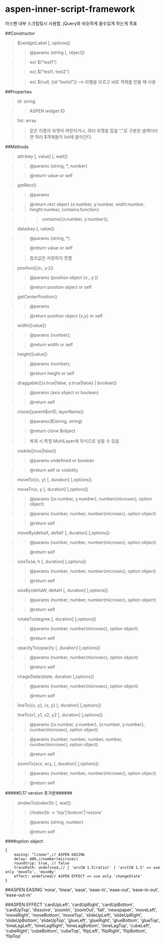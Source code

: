 # aspen-inner-script-framework
아스펜 내부 스크립팅시 사용함. jQuery와 비슷하게 쓸수있게 하는게 목표

##Constructor

>$(widgetLabel [, options])

>>@params (string [, object])

>>ex) $("test1")

>>ex) $("test1, test2")

>>ex) $(null, {id:"testid"})  --> 라벨을 모르고 id로 객체를 만들 때 사용


##Properties

>id: string

>>ASPEN widget ID

>list: array

>>같은 이름의 위젯이 여럿이거나, 여러 위젯을 잡을 ","로 구분된 셀렉터라면 여러 $객체들이 list에 들어간다.



##Methods

>attr(key [, value] [, wait])

>>@params (string, *, number)

>>@return value or self


>getRect()

>>@params 

>>@return rect object {x:number, y:number, width:number, height:number, contains:function}

>>>contains({x:number, y:number});


>data(key [, value])

>>@params (string, *)

>>@return value or self

>>참조값은 저장하지 못함


>position([{x:, y:}])

>>@params (position object {x:, y:})

>>@return position object or self


>getCenterPosition()

>>@params

>>@return position object {x,y} or self


>width([value])

>>@params (number);

>>@return width or self


>height([value])

>>@params (number);

>>@return height or self


>draggable([{x:true|false, y:true|false} | boolean])

>>@params (axis object or boolean)

>>@return self


>clone([parent$orID, layerName])

>>@params($|string, string)

>>@return clone $object

>>복제 시 특정 MultiLayer에 자식으로 넣을 수 있음


>visible([true|false])

>>@params undefined or boolean

>>@return self or visibility


>moveTo({x, y} [, duration] [,options])

>moveTo(x, y [, duration] [,options])

>>@params ({x:number, y:number}, number(microsec), option object)

>>@params (number, number, number(microsec), option object)

>>@return self


>moveBy(deltaX, deltaY [, duration] [,options])

>>@params (number, number, number(microsec), option object)

>>@return self


>sizeTo(w, h [, duration] [,options])

>>@params (number, number, number(microsec), option object)

>>@return self


>sizeBy(deltaW, deltaH [, duration] [,options])

>>@params (number, number, number(microsec), option object)

>>@return self


>rotateTo(degree [, duration] [,options])

>>@params (number, number(microsec), option object)

>>@return self


>opacityTo(opacity [, duration] [,options])

>>@params (number, number(microsec), option object)

>>@return self


>chageState(state, duration [,options])

>>@params (number, number(microsec), option object)

>>@return self


>lineTo({x, y}, {x, y} [, duration] [,options])

>lineTo(x1, y1, x2, y2 [, duration] [,options])

>>@params ({x:number, y:number}, {x:number, y:number}, number(microsec), option object)

>>@params (number, number, number, number, number(microsec), option object)

>>@return self


>zoomTo(scx, scy, [, duration] [,options])

>>@params (number, number, number(microsec), option object)

>>@return self


#####0.17 version 추가분######

>zIndexTo(indexStr [, wait])

>>//indexStr -> 'top'|'bottom'|'restore'

>>@params (string, number)

>>@return self



####option object

    {  
        easing: "linear",// ASPEN EASING
        delay: 400,//number(microsec)
        roundtrip: true, // false
        tracePath: undefined,// | 'arcCW 1.5(ratio)' | 'arcCCW 1.5' => use only 'moveTo', 'moveBy'
        effect: undefined// ASPEN EFFECT => use only 'changeState'
    }


##ASPEN EASING
'none', 'linear', 'ease', 'ease-in', 'ease-out', 'ease-in-out', 'ease-out-in'

##ASPEN EFFECT
'cardUpLeft', 'cardUpRight', 'cardUpBottom', 'cardUpTop',
'dissolve', 'zoomIn', 'zoomOut', 'fall', 'newspaper',
'moveLeft', 'moveRight', 'moveBottom', 'moveTop',
'slideUpLeft', 'slideUpRight', 'slideUpBottom', 'slideUpTop',
'glueLeft', 'glueRight', 'glueBottom', 'glueTop',
'timeLagLeft', 'timeLagRight', 'timeLagBottom', 'timeLagTop',
'cubeLeft', 'cubeRight', 'cubeBottom', 'cubeTop',
'flipLeft', 'flipRight', 'flipBottom', 'flipTop'
